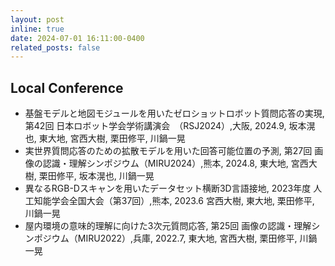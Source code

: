 ```yaml
---
layout: post
inline: true
date: 2024-07-01 16:11:00-0400
related_posts: false
---
```


## **Local Conference**

- 基盤モデルと地図モジュールを用いたゼロショットロボット質問応答の実現,
第42回 日本ロボット学会学術講演会　（RSJ2024）,大阪, 2024.9,
坂本滉也, 東大地, 宮西大樹, 栗田修平, 川鍋一晃
- 実世界質問応答のための拡散モデルを用いた回答可能位置の予測,
第27回 画像の認識・理解シンポジウム（MIRU2024）,熊本, 2024.8,
東大地, 宮西大樹, 栗田修平, 坂本滉也, 川鍋一晃
- 異なるRGB-Dスキャンを用いたデータセット横断3D言語接地,
2023年度 人工知能学会全国大会（第37回）,熊本, 2023.6
宮西大樹, 東大地, 栗田修平, 川鍋一晃
- 屋内環境の意味的理解に向けた3次元質問応答,
第25回 画像の認識・理解シンポジウム（MIRU2022）,兵庫, 2022.7,
東大地, 宮西大樹, 栗田修平, 川鍋一晃